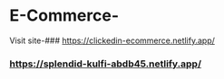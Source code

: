 # E-Commerce-
Visit site-### https://clickedin-ecommerce.netlify.app/
### https://splendid-kulfi-abdb45.netlify.app/
